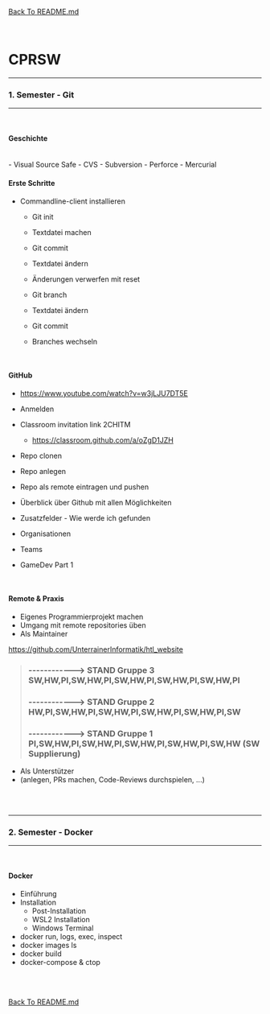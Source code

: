 [Back To README.md][back]

<br>

# CPRSW


----

###		1. Semester - Git

----

<br>

#### Geschichte
<br>
- Visual Source Safe
  - CVS
  - Subversion
  - Perforce
  - Mercurial

<br>

#### Erste Schritte

- Commandline-client installieren
  - Git init
  - Textdatei machen
  - Git commit
  - Textdatei ändern
  - Änderungen verwerfen mit reset
      			
  
  - Git branch
  - Textdatei ändern
  - Git commit
  - Branches wechseln

<br>

#### GitHub
- https://www.youtube.com/watch?v=w3jLJU7DT5E
- Anmelden
- Classroom invitation link 2CHITM
  - https://classroom.github.com/a/oZgD1JZH
- Repo clonen
- Repo anlegen
- Repo als remote eintragen und pushen
  
- Überblick über Github mit allen Möglichkeiten 
- Zusatzfelder - Wie werde ich gefunden
- Organisationen
- Teams

- GameDev Part 1

<br>

#### Remote & Praxis

- Eigenes Programmierprojekt machen
- Umgang mit remote repositories üben
- Als Maintainer

https://github.com/UnterrainerInformatik/htl_website

> ### **------------> STAND Gruppe 3 SW,HW,PI,SW,HW,PI,SW,HW,PI,SW,HW,PI,SW,HW,PI**
> ### **------------> STAND Gruppe 2 HW,PI,SW,HW,PI,SW,HW,PI,SW,HW,PI,SW,HW,PI,SW**
> ### **------------> STAND Gruppe 1 PI,SW,HW,PI,SW,HW,PI,SW,HW,PI,SW,HW,PI,SW,HW (SW Supplierung)**

- Als Unterstützer
- (anlegen, PRs machen, Code-Reviews durchspielen, ...)

<br>

<br>

----

### 2. Semester - Docker

-----

<br>

#### Docker

- Einführung
- Installation
  - Post-Installation
  - WSL2 Installation
  - Windows Terminal
- docker run, logs, exec, inspect
- docker images ls
- docker build
- docker-compose & ctop

<br>

<br>

[Back To README.md][back]

[back]: https://github.com/UnterrainerInformatik/htl

